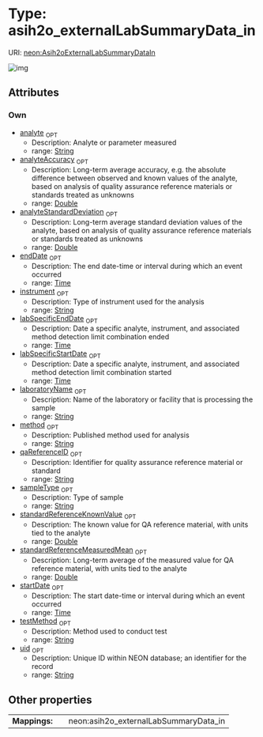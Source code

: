 
# Type: asih2o_externalLabSummaryData_in




URI: [neon:Asih2oExternalLabSummaryDataIn](https://data.neonscience.org/Asih2oExternalLabSummaryDataIn)


![img](http://yuml.me/diagram/nofunky;dir:TB/class/[Asih2oExternalLabSummaryDataIn&#124;uid:string%20%3F;sampleType:string%20%3F;startDate:time%20%3F;endDate:time%20%3F;laboratoryName:string%20%3F;analyte:string%20%3F;instrument:string%20%3F;method:string%20%3F;labSpecificStartDate:time%20%3F;labSpecificEndDate:time%20%3F;testMethod:string%20%3F;analyteAccuracy:double%20%3F;analyteStandardDeviation:double%20%3F;qaReferenceID:string%20%3F;standardReferenceKnownValue:double%20%3F;standardReferenceMeasuredMean:double%20%3F])

## Attributes


### Own

 * [analyte](analyte.md)  <sub>OPT</sub>
    * Description: Analyte or parameter measured
    * range: [String](types/String.md)
 * [analyteAccuracy](analyteAccuracy.md)  <sub>OPT</sub>
    * Description: Long-term average accuracy, e.g. the absolute difference between observed and known values of the analyte, based on analysis of quality assurance reference materials or standards treated as unknowns
    * range: [Double](types/Double.md)
 * [analyteStandardDeviation](analyteStandardDeviation.md)  <sub>OPT</sub>
    * Description: Long-term average standard deviation values of the analyte, based on analysis of quality assurance reference materials or standards treated as unknowns
    * range: [Double](types/Double.md)
 * [endDate](endDate.md)  <sub>OPT</sub>
    * Description: The end date-time or interval during which an event occurred
    * range: [Time](types/Time.md)
 * [instrument](instrument.md)  <sub>OPT</sub>
    * Description: Type of instrument used for the analysis
    * range: [String](types/String.md)
 * [labSpecificEndDate](labSpecificEndDate.md)  <sub>OPT</sub>
    * Description: Date a specific analyte, instrument, and associated method detection limit combination ended
    * range: [Time](types/Time.md)
 * [labSpecificStartDate](labSpecificStartDate.md)  <sub>OPT</sub>
    * Description: Date a specific analyte, instrument, and associated method detection limit combination started
    * range: [Time](types/Time.md)
 * [laboratoryName](laboratoryName.md)  <sub>OPT</sub>
    * Description: Name of the laboratory or facility that is processing the sample
    * range: [String](types/String.md)
 * [method](method.md)  <sub>OPT</sub>
    * Description: Published method used for analysis
    * range: [String](types/String.md)
 * [qaReferenceID](qaReferenceID.md)  <sub>OPT</sub>
    * Description: Identifier for quality assurance reference material or standard
    * range: [String](types/String.md)
 * [sampleType](sampleType.md)  <sub>OPT</sub>
    * Description: Type of sample
    * range: [String](types/String.md)
 * [standardReferenceKnownValue](standardReferenceKnownValue.md)  <sub>OPT</sub>
    * Description: The known value for QA reference material, with units tied to the analyte
    * range: [Double](types/Double.md)
 * [standardReferenceMeasuredMean](standardReferenceMeasuredMean.md)  <sub>OPT</sub>
    * Description: Long-term average of the measured value for QA reference material, with units tied to the analyte
    * range: [Double](types/Double.md)
 * [startDate](startDate.md)  <sub>OPT</sub>
    * Description: The start date-time or interval during which an event occurred
    * range: [Time](types/Time.md)
 * [testMethod](testMethod.md)  <sub>OPT</sub>
    * Description: Method used to conduct test
    * range: [String](types/String.md)
 * [uid](uid.md)  <sub>OPT</sub>
    * Description: Unique ID within NEON database; an identifier for the record
    * range: [String](types/String.md)

## Other properties

|  |  |  |
| --- | --- | --- |
| **Mappings:** | | neon:asih2o_externalLabSummaryData_in |

